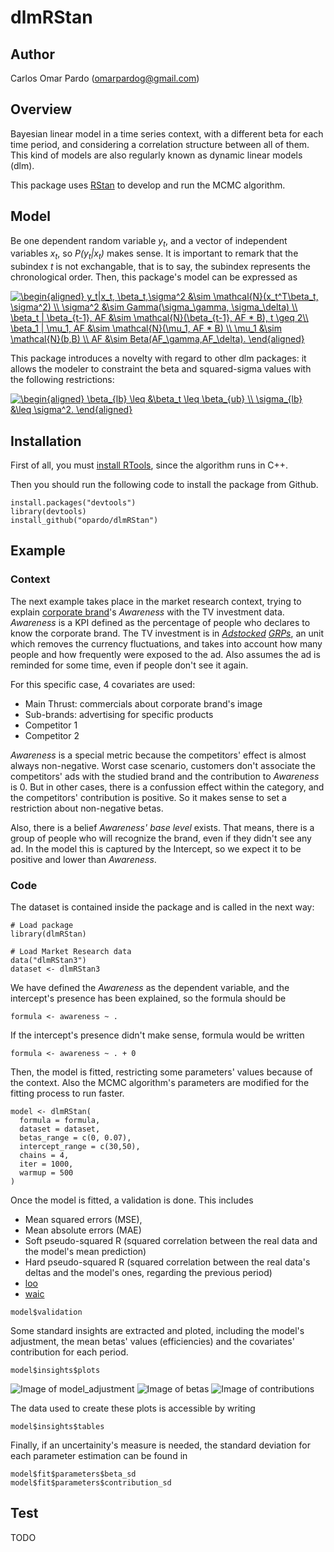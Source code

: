 # dlmRStan

## Author

Carlos Omar Pardo (omarpardog@gmail.com)

## Overview

Bayesian linear model in a time series context, with a different beta for each time period, and considering a correlation structure between all of them. This kind of models are also regularly known as dynamic linear models (dlm). 

This package uses [RStan](http://mc-stan.org/users/interfaces/rstan) to develop and run the MCMC algorithm.

## Model

Be one dependent random variable _y<sub>t</sub>_, and a vector of independent variables _x<sub>t</sub>_, so _P(y<sub>t</sub>|x<sub>t</sub>)_ makes sense. It is important to remark that the subindex _t_ is not exchangable, that is to say, the subindex represents the chronological order. Then, this package's model can be expressed as

<a href="https://www.codecogs.com/eqnedit.php?latex=\dpi{150}&space;\begin{aligned}&space;y_t|x_t,&space;\beta_t,\sigma^2&space;&\sim&space;\mathcal{N}(x_t^T\beta_t,&space;\sigma^2)&space;\\&space;\sigma^2&space;&\sim&space;Gamma(\sigma_\gamma,&space;\sigma_\delta)&space;\\&space;\beta_t&space;|&space;\beta_{t-1},&space;AF&space;&\sim&space;\mathcal{N}(\beta_{t-1},&space;AF&space;*&space;B),&space;t&space;\geq&space;2\\&space;\beta_1&space;|&space;\mu_1,&space;AF&space;&\sim&space;\mathcal{N}(\mu_1,&space;AF&space;*&space;B)&space;\\&space;\mu_1&space;&\sim&space;\mathcal{N}(b,B)&space;\\&space;AF&space;&\sim&space;Beta(AF_\gamma,AF_\delta).&space;\end{aligned}" target="_blank"><img src="https://latex.codecogs.com/gif.latex?\dpi{150}&space;\begin{aligned}&space;y_t|x_t,&space;\beta_t,\sigma^2&space;&\sim&space;\mathcal{N}(x_t^T\beta_t,&space;\sigma^2)&space;\\&space;\sigma^2&space;&\sim&space;Gamma(\sigma_\gamma,&space;\sigma_\delta)&space;\\&space;\beta_t&space;|&space;\beta_{t-1},&space;AF&space;&\sim&space;\mathcal{N}(\beta_{t-1},&space;AF&space;*&space;B),&space;t&space;\geq&space;2\\&space;\beta_1&space;|&space;\mu_1,&space;AF&space;&\sim&space;\mathcal{N}(\mu_1,&space;AF&space;*&space;B)&space;\\&space;\mu_1&space;&\sim&space;\mathcal{N}(b,B)&space;\\&space;AF&space;&\sim&space;Beta(AF_\gamma,AF_\delta).&space;\end{aligned}" title="\begin{aligned} y_t|x_t, \beta_t,\sigma^2 &\sim \mathcal{N}(x_t^T\beta_t, \sigma^2) \\ \sigma^2 &\sim Gamma(\sigma_\gamma, \sigma_\delta) \\ \beta_t | \beta_{t-1}, AF &\sim \mathcal{N}(\beta_{t-1}, AF * B), t \geq 2\\ \beta_1 | \mu_1, AF &\sim \mathcal{N}(\mu_1, AF * B) \\ \mu_1 &\sim \mathcal{N}(b,B) \\ AF &\sim Beta(AF_\gamma,AF_\delta). \end{aligned}" /></a>

This package introduces a novelty with regard to other dlm packages: it allows the modeler to constraint the beta and squared-sigma values with the following restrictions:

<a href="https://www.codecogs.com/eqnedit.php?latex=\dpi{150}&space;\begin{aligned}&space;\beta_{lb}&space;\leq&space;&\beta_t&space;\leq&space;\beta_{ub}&space;\\&space;\sigma_{lb}&space;&\leq&space;\sigma^2.&space;\end{aligned}" target="_blank"><img src="https://latex.codecogs.com/gif.latex?\dpi{150}&space;\begin{aligned}&space;\beta_{lb}&space;\leq&space;&\beta_t&space;\leq&space;\beta_{ub}&space;\\&space;\sigma_{lb}&space;&\leq&space;\sigma^2.&space;\end{aligned}" title="\begin{aligned} \beta_{lb} \leq &\beta_t \leq \beta_{ub} \\ \sigma_{lb} &\leq \sigma^2. \end{aligned}" /></a>

## Installation

First of all, you must [install RTools](http://thecoatlessprofessor.com/programming/rcpp/install-rtools-for-rcpp/), since the algorithm runs in C++.

Then you should run the following code to install the package from Github.

```{r}
install.packages("devtools")
library(devtools)
install_github("opardo/dlmRStan")
```

## Example

### Context
The next example takes place in the market research context, trying to explain [corporate brand](https://en.wikipedia.org/wiki/Brand_architecture)'s *Awareness* with the TV investment data. *Awareness* is a KPI defined as the percentage of people who declares to know the corporate brand. The TV investment is in *[Adstocked](https://en.wikipedia.org/wiki/Advertising_adstock) [GRPs](https://es.wikipedia.org/wiki/Gross_Rating_Points)*, an unit which removes the currency fluctuations, and takes into account how many people and how frequently were exposed to the ad. Also assumes the ad is reminded for some time, even if people don't see it again.

For this specific case, 4 covariates are used:
- Main Thrust: commercials about corporate brand's image
- Sub-brands: advertising for specific products
- Competitor 1
- Competitor 2

*Awareness* is a special metric because the competitors' effect is almost always non-negative. Worst case scenario, customers don't associate the competitors' ads with the studied brand and the contribution to *Awareness* is 0. But in other cases, there is a confussion effect within the category, and the competitors' contribution is positive. So it makes sense to set a restriction about non-negative betas.

Also, there is a belief *Awareness' base level* exists. That means, there is a group of people who will recognize the brand, even if they didn't see any ad. In the model this is captured by the Intercept, so we expect it to be positive and lower than *Awareness*.

### Code
The dataset is contained inside the package and is called in the next way:
```{r}
# Load package
library(dlmRStan)

# Load Market Research data
data("dlmRStan3")
dataset <- dlmRStan3
```
We have defined the *Awareness* as the dependent variable, and the intercept's presence has been explained, so the formula should be
```{r}
formula <- awareness ~ .
```
If the intercept's presence didn't make sense, formula would be written 
```{r}
formula <- awareness ~ . + 0
```
Then, the model is fitted, restricting some parameters' values because of the context. Also the MCMC algorithm's parameters are modified for the fitting process to run faster.

```{r}
model <- dlmRStan(
  formula = formula,
  dataset = dataset,
  betas_range = c(0, 0.07),
  intercept_range = c(30,50),
  chains = 4,
  iter = 1000,
  warmup = 500
)

```
Once the model is fitted, a validation is done. This includes
- Mean squared errors (MSE),
- Mean absolute errors (MAE)
- Soft pseudo-squared R (squared correlation between the real data and the model's mean prediction)
- Hard pseudo-squared R (squared correlation between the real data's deltas and the model's ones, regarding the previous period)
- [loo](https://www.rdocumentation.org/packages/loo/versions/1.0.0/topics/loo)
- [waic](https://www.rdocumentation.org/packages/blmeco/versions/1.1/topics/WAIC)
```{r}s
model$validation
```

Some standard insights are extracted and ploted, including the model's adjustment, the mean betas' values (efficiencies) and the covariates' contribution for each period.
```{r}
model$insights$plots
```
![Image of model_adjustment](https://github.com/opardo/dlmRStan/blob/master/images/model_adjustment.png)
![Image of betas](https://github.com/opardo/dlmRStan/blob/master/images/betas.png)
![Image of contributions](https://github.com/opardo/dlmRStan/blob/master/images/contributions.png)

The data used to create these plots is accessible by writing
```{r}s
model$insights$tables
```

Finally, if an uncertainity's measure is needed, the standard deviation for each parameter estimation can be found in
```{r}s
model$fit$parameters$beta_sd
model$fit$parameters$contribution_sd
```

## Test

TODO
